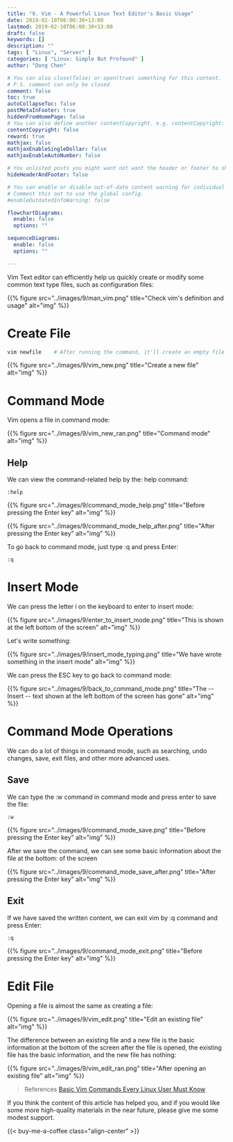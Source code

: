```yaml
---
title: "9. Vim - A Powerful Linux Text Editor's Basic Usage"
date: 2019-02-10T06:00:30+13:00
lastmod: 2019-02-10T06:00:30+13:00
draft: false
keywords: []
description: ""
tags: [ "Linux", "Server" ]
categories: [ "Linux: Simple But Profound" ]
author: "Dong Chen"

# You can also close(false) or open(true) something for this content.
# P.S. comment can only be closed
comment: false
toc: true
autoCollapseToc: false
postMetaInFooter: true
hiddenFromHomePage: false
# You can also define another contentCopyright. e.g. contentCopyright: "This is another copyright."
contentCopyright: false
reward: true
mathjax: false
mathjaxEnableSingleDollar: false
mathjaxEnableAutoNumber: false

# You unlisted posts you might want not want the header or footer to show
hideHeaderAndFooter: false

# You can enable or disable out-of-date content warning for individual post.
# Comment this out to use the global config.
#enableOutdatedInfoWarning: false

flowchartDiagrams:
  enable: false
  options: ""

sequenceDiagrams: 
  enable: false
  options: ""

---
```


<!--more-->

Vim Text editor can efficiently help us quickly create or modify some common text type files, such as configuration files:

{{% figure src="../images/9/man_vim.png" title="Check vim's definition and usage" alt="img" %}}

# Create File

```bash
vim newfile    # After running the command, it'll create an empty file called newfile
```

{{% figure src="../images/9/vim_new.png" title="Create a new file" alt="img" %}}

# Command Mode

Vim opens a file in command mode:

{{% figure src="../images/9/vim_new_ran.png" title="Command mode" alt="img" %}}

## Help

We can view the command-related help by the: help command:

```vim
:help
```

{{% figure src="../images/9/command_mode_help.png" title="Before pressing the Enter key" alt="img" %}}

{{% figure src="../images/9/command_mode_help_after.png" title="After pressing the Enter key" alt="img" %}}

To go back to command mode, just type :q and press Enter:

```vim
:q
```

# Insert Mode

We can press the letter i on the keyboard to enter to insert mode:

{{% figure src="../images/9/enter_to_insert_mode.png" title="This is shown at the left bottom of the screen" alt="img" %}}

Let's write something:

{{% figure src="../images/9/insert_mode_typing.png" title="We have wrote something in the insert mode" alt="img" %}}

We can press the ESC key to go back to command mode:

{{% figure src="../images/9/back_to_command_mode.png" title="The -- Insert -- text shown at the left bottom of the screen has gone" alt="img" %}}

# Command Mode Operations

We can do a lot of things in command mode, such as searching, undo changes, save, exit files, and other more advanced uses.

## Save

We can type the :w command in command mode and press enter to save the file:

```vim
:w
```

{{% figure src="../images/9/command_mode_save.png" title="Before pressing the Enter key" alt="img" %}}

After we save the command, we can see some basic information about the file at the bottom: of the screen

{{% figure src="../images/9/command_mode_save_after.png" title="After pressing the Enter key" alt="img" %}}

## Exit

If we have saved the written content, we can exit vim by :q command and press Enter:

```vim
:q
```

{{% figure src="../images/9/command_mode_exit.png" title="Before pressing the Enter key" alt="img" %}}

# Edit File

Opening a file is almost the same as creating a file:

{{% figure src="../images/9/vim_edit.png" title="Edit an existing file" alt="img" %}}

The difference between an existing file and a new file is the basic information at the bottom of the screen after the file is opened, the existing file has the basic information, and the new file has nothing:

{{% figure src="../images/9/vim_edit_ran.png" title="After opening an existing file" alt="img" %}}

> References
> [Basic Vim Commands Every Linux User Must Know](https://linuxhandbook.com/basic-vim-commands/)

If you think the content of this article has helped you, and if you would like some more high-quality materials in the near future, please give me some modest support.

<!-- Buy Me a Coffee Button -->
{{< buy-me-a-coffee class="align-center" >}}
